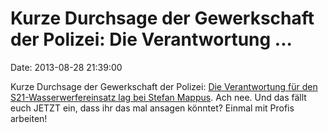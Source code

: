 Kurze Durchsage der Gewerkschaft der Polizei: Die Verantwortung \...
====================================================================

Date: 2013-08-28 21:39:00

Kurze Durchsage der Gewerkschaft der Polizei: [Die Verantwortung für den
S21-Wasserwerfereinsatz lag bei Stefan
Mappus](http://www.pz-news.de/baden-wuerttemberg_artikel,-Gewerkschaft-Mappus-verantwortlich-fuer-S21-Wasserwerfereinsatz-_dossier,-Stuttgart-21-_arid,437190_dossierid,2.html).
Ach nee. Und das fällt euch JETZT ein, dass ihr das mal ansagen könntet?
Einmal mit Profis arbeiten!
